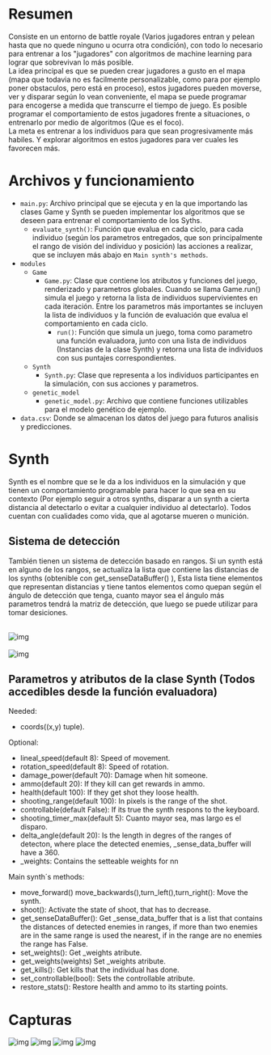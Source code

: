 <h1>Resumen</h1>
Consiste en un entorno de battle royale (Varios jugadores entran y pelean hasta que no quede ninguno u ocurra otra condición), con todo lo necesario para entrenar a los "jugadores" con algoritmos de machine learning para lograr que sobrevivan lo más posible.<br>
La idea principal es que se pueden crear jugadores a gusto en el mapa (mapa que todavia no es facilmente personalizable, como para por ejemplo poner obstaculos, pero está en proceso), estos jugadores pueden moverse, ver y disparar según lo vean conveniente, el mapa se puede programar para encogerse a medida que transcurre el tiempo de juego.
Es posible programar el comportamiento de estos jugadores frente a situaciones, o entrenarlo por medio de algoritmos (Que es el foco).<br>
La meta es entrenar a los individuos para que sean progresivamente más habiles. Y explorar algoritmos en estos jugadores para ver cuales les favorecen más.


<h1>Archivos y funcionamiento</h1>
  
* ```main.py```: Archivo principal que se ejecuta y en la que importando las clases Game y Synth se pueden implementar los algoritmos que se deseen para entrenar el comportamiento de los Syths.<br>
    * ```evaluate_synth()```: Función que evalua en cada ciclo, para cada individuo (según los parametros entregados, que son principalmente el rango de visión del individuo y posición) las acciones a realizar, que se incluyen más abajo en ```Main synth's methods```. 
* ```modules```<br>
  * ```Game```<br>
      * ```Game.py```: Clase que contiene los atributos y funciones del juego, renderizado y parametros globales. Cuando se llama Game.run() simula el juego y retorna la lista de individuos supervivientes en cada iteración. Entre los parametros más importantes se incluyen la lista de individuos y la función de evaluación que evalua el comportamiento en cada ciclo.<br>
        * ```run()```: Función que simula un juego, toma como parametro una función evaluadora, junto con una lista de individuos (Instancias de la clase Synth) y retorna una lista de individuos con sus puntajes correspondientes.
  * ```Synth```<br>
      * ```Synth.py```: Clase que representa a los individuos participantes en la simulación, con sus acciones y parametros.<br>
  * ```genetic_model```<br>
     * ```genetic_model.py```: Archivo que contiene funciones utilizables para el modelo genético de ejemplo.<br>
* ```data.csv```: Donde se almacenan los datos del juego para futuros analisis y predicciones.<br>
<h1>Synth</h1>
Synth es el nombre que se le da a los individuos en la simulación y que tienen un comportamiento programable para hacer lo que sea en su contexto (Por ejemplo seguir a otros synths, disparar a un synth a cierta distancia al detectarlo o evitar a cualquier individuo al detectarlo). Todos cuentan con cualidades como vida, que al agotarse mueren o munición.<br>
<h2>Sistema de detección</h2>
También tienen un sistema de detección basado en rangos. Si un synth está en alguno de los rangos, se actualiza la lista que contiene las distancias de los synths (obtenible con get_senseDataBuffer() ), Esta lista tiene elementos que representan distancias y tiene tantos elementos como quepan según el ángulo de detección que tenga, cuanto mayor sea el ángulo más parametros tendrá la matriz de detección, que luego se puede utilizar para tomar desiciones.<br><br>

![img](https://github.com/MartinCastillo/IA-Royale/blob/master/captures/5.PNG)<br><br>
![img](https://github.com/MartinCastillo/IA-Royale/blob/master/captures/6.PNG)

<h2>Parametros y atributos de la clase Synth (Todos accedibles desde la función evaluadora)</h2>
  
Needed:<br>
  * coords((x,y) tuple).
  
Optional:<br>
  * lineal_speed(default 8): Speed of movement.
  * rotation_speed(default 8): Speed of rotation.
  * damage_power(default 70): Damage when hit someone.
  * ammo(default 20): If they kill can get rewards in ammo.
  * health(default 100): If they get shot they loose health.
  * shooting_range(default 100): In pixels is the range of the shot.
  * controllable(default False): If its true the synth respons to the keyboard.
  * shooting_timer_max(default 5): Cuanto mayor sea, mas largo es el disparo.
  * delta_angle(default 20): Is the length in degres of the ranges of detecton,
  where place the detected enemies, _sense_data_buffer will have a 360.
  * _weights: Contains the setteable weights for nn

Main synth´s methods:
  * move_forward() move_backwards(),turn_left(),turn_right(): Move the synth.
  * shoot(): Activate the state of shoot, that has to decrease.
  * get_senseDataBuffer(): Get _sense_data_buffer that is a list that contains the
  distances of detected enemies in ranges, if more than two enemies are in the same
  range is used the nearest, if in the range are no enemies the range has False.
  * set_weights(): Get _weights atribute.
  * get_weights(weights) Set _weights atribute.
  * get_kills(): Get kills that the individual has done.
  * set_controllable(bool): Sets the controllable atribute.
  * restore_stats(): Restore health and ammo to its starting points.

<h1>Capturas</h1>
  
  ![img](https://github.com/MartinCastillo/IA-Royale/blob/master/captures/1.PNG)
  ![img](https://github.com/MartinCastillo/IA-Royale/blob/master/captures/2.PNG)
  ![img](https://github.com/MartinCastillo/IA-Royale/blob/master/captures/3.PNG)
  ![img](https://github.com/MartinCastillo/IA-Royale/blob/master/captures/4.PNG)
